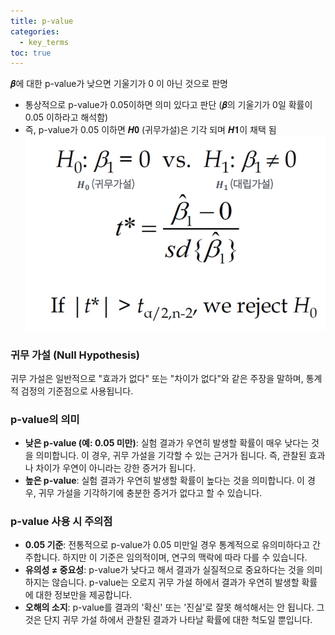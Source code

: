 ```yaml
---
title: p-value
categories:
  - key_terms
toc: true
---
```


𝜷에 대한 p-value가 낮으면 기울기가 0 이 아닌 것으로 판명 
- 통상적으로 p-value가 0.05이하면 의미 있다고 판단 (𝜷의 기울기가 0일 확률이 0.05 이하라고 해석함) 
- 즉, p-value가 0.05 이하면 𝑯𝟎 (귀무가설)은 기각 되며 𝑯𝟏이 채택 됨
	![image](https://github.com/code7ssage/code7ssage.github.io/blob/master/assets/attached%20file/Pasted%20image%2020240104130127.png?raw=true)

### 귀무 가설 (Null Hypothesis)

귀무 가설은 일반적으로 "효과가 없다" 또는 "차이가 없다"와 같은 주장을 말하며, 통계적 검정의 기준점으로 사용됩니다.

### p-value의 의미

- **낮은 p-value (예: 0.05 미만)**: 실험 결과가 우연히 발생할 확률이 매우 낮다는 것을 의미합니다. 이 경우, 귀무 가설을 기각할 수 있는 근거가 됩니다. 즉, 관찰된 효과나 차이가 우연이 아니라는 강한 증거가 됩니다.
- **높은 p-value**: 실험 결과가 우연히 발생할 확률이 높다는 것을 의미합니다. 이 경우, 귀무 가설을 기각하기에 충분한 증거가 없다고 할 수 있습니다.

### p-value 사용 시 주의점

- **0.05 기준**: 전통적으로 p-value가 0.05 미만일 경우 통계적으로 유의미하다고 간주합니다. 하지만 이 기준은 임의적이며, 연구의 맥락에 따라 다를 수 있습니다.
- **유의성 ≠ 중요성**: p-value가 낮다고 해서 결과가 실질적으로 중요하다는 것을 의미하지는 않습니다. p-value는 오로지 귀무 가설 하에서 결과가 우연히 발생할 확률에 대한 정보만을 제공합니다.
- **오해의 소지**: p-value를 결과의 '확신' 또는 '진실'로 잘못 해석해서는 안 됩니다. 그것은 단지 귀무 가설 하에서 관찰된 결과가 나타날 확률에 대한 척도일 뿐입니다.
